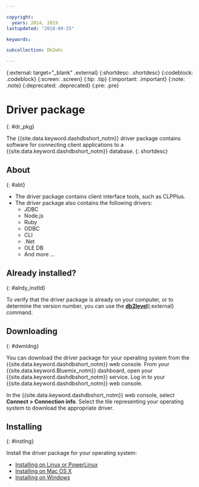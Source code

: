 ```yaml
---

copyright:
  years: 2014, 2019
lastupdated: "2018-09-25"

keywords:

subcollection: Db2whc

---
```


<!-- Attribute definitions --> 
{:external: target="_blank" .external}
{:shortdesc: .shortdesc}
{:codeblock: .codeblock}
{:screen: .screen}
{:tip: .tip}
{:important: .important}
{:note: .note}
{:deprecated: .deprecated}
{:pre: .pre}

# Driver package
{: #dr_pkg}

The {{site.data.keyword.dashdbshort_notm}} driver package contains software for connecting client applications to a {{site.data.keyword.dashdbshort_notm}} database. 
{: shortdesc}

## About
{: #abt}

- The driver package contains client interface tools, such as CLPPlus.
- The driver package also contains the following drivers: 
  - JDBC
  - Node.js
  - Ruby
  - ODBC
  - CLI
  - .Net
  - OLE DB
  - And more ...

## Already installed?
{: #alrdy_instld}

To verify that the driver package is already on your computer, or to determine the version number, you can use the [**db2level**](https://www.ibm.com/support/knowledgecenter/SS6NHC/com.ibm.swg.im.dashdb.admin.cmd.doc/doc/r0009195.html){:external} command.

## Downloading
{: #dwnldng}

You can download the driver package for your operating system from the {{site.data.keyword.dashdbshort_notm}} web console. From your {{site.data.keyword.Bluemix_notm}} dashboard, open your {{site.data.keyword.dashdbshort_notm}} service. Log in to your {{site.data.keyword.dashdbshort_notm}} web console.

In the {{site.data.keyword.dashdbshort_notm}} web console, select **Connect > Connection info**. Select the tile representing your operating system to download the appropriate driver.

## Installing
{: #instlng}

Install the driver package for your operating system:
- [Installing on Linux or PowerLinux](/docs/services/Db2whc?topic=Db2whc-install_dr_pkg_linux#install_dr_pkg_linux)
- [Installing on Mac OS X](/docs/services/Db2whc?topic=Db2whc-install_dr_pkg_mac#install_dr_pkg_mac)
- [Installing on Windows](/docs/services/Db2whc?topic=Db2whc-install_dr_pkg_windows#install_dr_pkg_windows)

<!-- ## Configuring

To connect local applications or client tools to your {{site.data.keyword.dashdbshort_notm}} database, [configure your environment for your Db2 database](driver_pkg_cfg.html). -->


